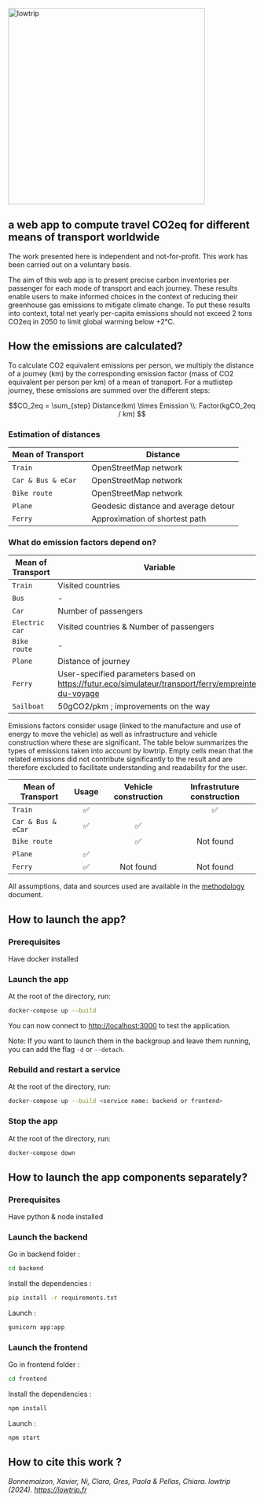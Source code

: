 
<img src="https://github.com/XavB64/lowtrip/blob/main/frontend/src/assets/lowtrip_color.png" alt="lowtrip" width="400"/>

## a web app to compute travel CO2eq for different means of transport worldwide 

The work presented here is independent and not-for-profit. This work has been carried out on a
voluntary basis.

The aim of this web app is to present precise carbon inventories per passenger for each mode of
transport and each journey. These results enable users to make informed choices in the context of
reducing their greenhouse gas emissions to mitigate climate change. To put these results into context, total net yearly
per-capita emissions should not exceed 2 tons CO2eq in 2050 to limit global warming below +2°C.

## How the emissions are calculated?

To calculate CO2 equivalent emissions per person, we multiply the distance of a journey (km) by the corresponding emission factor (mass of CO2 equivalent per person per km) of a mean of transport. For a mutlistep journey, these emissions are summed over the different steps:

$$CO_2eq = \sum_{step} Distance(km) \times Emission \\: Factor(kgCO_2eq / km) $$

### Estimation of distances

| Mean of Transport | Distance |
| --- | --- |
| `Train` | OpenStreetMap network |
| `Car & Bus & eCar` | OpenStreetMap network |
| `Bike route` | OpenStreetMap network |
| `Plane` | Geodesic distance and average detour |
| `Ferry` | Approximation of shortest path |

### What do emission factors depend on?

| Mean of Transport | Variable |
| --- | --- |
| `Train` | Visited countries |
| `Bus` | - |
| `Car` | Number of passengers |
| `Electric car` | Visited countries & Number of passengers |
| `Bike route` | - |
| `Plane` | Distance of journey |
| `Ferry` | User-specified parameters based on https://futur.eco/simulateur/transport/ferry/empreinte-du-voyage |
| `Sailboat` | 50gCO2/pkm ; improvements on the way |

Emissions factors consider usage (linked to the manufacture and use of energy to move the vehicle) as well as infrastructure and vehicle construction where these are significant. The table below summarizes the types of emissions taken into account by lowtrip. Empty cells mean that the related emissions did not contribute significantly to the result and are therefore excluded to facilitate understanding and readability for the user.

| Mean of Transport | Usage | Vehicle construction | Infrastruture construction |
| --- |  :---: |  :---: |  :---: |
| `Train` | :white_check_mark: |  | :white_check_mark: |
| `Car & Bus & eCar` | :white_check_mark: | :white_check_mark: |  |
| `Bike route` | | :white_check_mark: | Not found |
| `Plane` |  :white_check_mark: |  |  |
| `Ferry` |  :white_check_mark: | Not found | Not found |

All assumptions, data and sources used are available in the [methodology](https://github.com/XavB64/lowtrip/blob/main/frontend/src/assets/lowtrip_methodology.pdf) document.

## How to launch the app?

### Prerequisites

Have docker installed

### Launch the app

At the root of the directory, run:

```bash
docker-compose up --build
```

You can now connect to [http://localhost:3000](http://localhost:3000) to test the application.

Note: If you want to launch them in the backgroup and leave them running, you can add the flag `-d` or `--detach`.

### Rebuild and restart a service

At the root of the directory, run:

```bash
docker-compose up --build <service name: backend or frontend>
```

### Stop the app

At the root of the directory, run:

```bash
docker-compose down
```

## How to launch the app components separately?

### Prerequisites

Have python & node installed

### Launch the backend

Go in backend folder :

```bash
cd backend
```

Install the dependencies :

```bash
pip install -r requirements.txt
```

Launch :

```bash
gunicorn app:app
```

### Launch the frontend

Go in frontend folder :

```bash
cd frontend
```

Install the dependencies :

```bash
npm install
```

Launch :

```bash
npm start
```

## How to cite this work ? 

*Bonnemaizon, Xavier, Ni, Clara, Gres, Paola & Pellas, Chiara. lowtrip (2024). https://lowtrip.fr*

